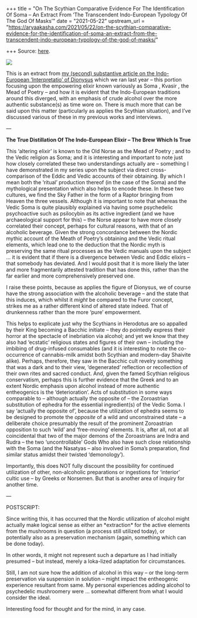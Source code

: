 +++
title = "On The Scythian Comparative Evidence For The Identification Of Soma – An Extract From ‘The Transcendent Indo-European Typology Of The God Of Masks’"
date = "2021-05-22"
upstream_url = "https://aryaakasha.com/2021/05/22/on-the-scythian-comparative-evidence-for-the-identification-of-soma-an-extract-from-the-transcendent-indo-european-typology-of-the-god-of-masks/"

+++
Source: [here](https://aryaakasha.com/2021/05/22/on-the-scythian-comparative-evidence-for-the-identification-of-soma-an-extract-from-the-transcendent-indo-european-typology-of-the-god-of-masks/).

![](https://aryaakasha.files.wordpress.com/2021/05/120610590_722632028349124_4805327894409189317_n.png?w=376)

This is an extract from [my (second) substantive article on the
Indo-European ‘Interpretatio’ of
Dionysus](https://aryaakasha.com/2020/10/02/the-transcendent-indo-european-typology-of-the-god-of-masks-the-sky-father-dances-on-on-the-indo-european-interpretatio-of-dionysus-part-dieux/)
which we ran last year – this portion focusing upon the empowering
elixir known variously as Soma , Kvasir , the Mead of Poetry – and how
it is evident that the Indo-European traditions around this diverged,
with an emphasis of crude alcohol over the more authentic substance(s)
as time wore on. There is much more that can be said upon this matter
(particularly as applies the Scythian situation), and I’ve discussed
various of these in my previous works and interviews.

—

**The True Distillation Of The Indo-European Elixir – The Brew Which Is
True**

This ‘altering elixir’ is known to the Old Norse as the Mead of Poetry ;
and to the Vedic religion as Soma; and it is interesting and important
to note just how closely correlated these two understandings actually
are – something I have demonstrated in my series upon the subject via
direct cross-comparison of the Eddic and Vedic accounts of their
obtaining. By which I mean both the ‘ritual’ production thereof (in the
case of the Soma) and the mythological presentation which also helps to
encode these. In these two cultures, we find the Sky Father in the form
of a Raptor bringing from Heaven the three vessels. Although it is
important to note that whereas the Vedic Soma is quite plausibly
explained via having some psychedelic psychoactive such as psilocybin as
its active ingredient (and we have archaeological support for this) –
the Norse appear to have more closely correlated their concept, perhaps
for cultural reasons, with that of an alcoholic beverage. Given the
strong concordance between the Nordic mythic account of the Meath of
Poetry’s obtaining and the Vedic ritual elements, which lead one to the
deduction that the Nordic myth is preserving the same ritual processes
as the Vedic manuals upon the subject … it is evident that if there is a
divergence between Vedic and Eddic elixirs – that somebody has deviated.
And I would posit that it is more likely the later and more
fragmentarily attested tradition that has done this, rather than the far
earlier and more comprehensively preserved one.

I raise these points, because as applies the figure of Dionysus, we of
course have the strong association with the alcoholic beverage – and the
state that this induces, which whilst it *might* be compared to the
Furor concept, strikes me as a rather different kind of altered state
indeed. That of drunkenness rather than the more ‘pure’ empowerment.

This helps to explicate just why the Scythians in Herodotus are so
appalled by their King becoming a Bacchic initiate – they do pointedly
express their horror at the spectacle of inebriation via alcohol; and
yet we know that they also had ‘ecstatic’ religious states and figures
of their own – including the imbibing of drug-infused consumables (and
it is interesting to note the co-occurrence of cannabis-milk amidst both
Scythian and modern-day Shaivite alike). Perhaps, therefore, they saw in
the Bacchic cult revelry something that was a dark and to their view,
‘degenerated’ reflection or recollection of their own rites and sacred
conduct. And, given the famed Scythian religious conservatism, perhaps
this is further evidence that the Greek and to an extent Nordic emphasis
upon alcohol instead of more authentic entheogenics is the
‘deterioration’. Acts of substitution in some ways comparable to –
although actually the opposite of – the Zoroastrian substitution of
ephedra for the essential ingredient(s) of the Vedic Soma. I say
‘actually the opposite of’, because the utilization of ephedra seems to
be designed to promote the *opposite* of a wild and unconstrained state
– a deliberate choice presumably the result of the prominent Zoroastrian
opposition to such ‘wild’ and ‘free-moving’ elements. It is, after all,
not at all coincidental that two of the major demons of the Zoroastrians
are Indra and Rudra – the two ‘uncontrollable’ Gods Who also have such
close relationship with the Soma (and the Nasatyas – also involved in
Soma’s preparation, find similar status amidst their twisted
‘demonology’).

Importantly, this does NOT fully discount the possibility for continued
utilization of other, non-alcoholic preparations or ingestions for
‘interior’ cultic use – by Greeks or Norsemen. But that is another area
of inquiry for another time.

—

POSTSCRIPT:  
  
Since writing this, it has occurred that the Nordic utilization of
alcohol might actually make logical sense as either an \*extraction\*
for the active elements from the mushrooms in question (a process still
utilized today), or potentially also as a preservation mechanism (again,
something which can be done today).

In other words, it might not represent such a departure as I had
initially presumed – but instead, merely a loka-lized adaptation for
circumstances.  
  
Still, I am not sure how the addition of alcohol in this way – or the
long-term preservation via suspension in solution – might impact the
entheogenic experience resultant from same. My personal experiences
adding alcohol to psychedelic mushroomery were … somewhat different from
what I would consider the ideal.  
  
Interesting food for thought and for the mind, in any case.
